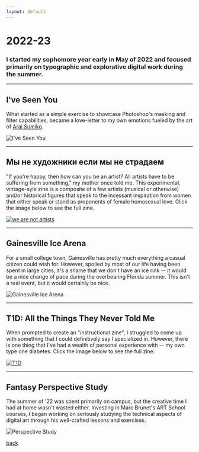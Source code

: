 ```yaml
---
layout: default
---
```


# 2022-23

### I started my sophomore year early in May of 2022 and focused primarily on typographic and explorative digital work during the summer.

* * * 

## I've Seen You
What started as a simple exercise to showcase Photoshop's masking and filter capabilities, became a love-letter to my own emotions fueled by the art of [Arai Sumiko](https://twitter.com/agu_knzm?s=20&t=bSs-2HtKaeroDNVMrFUCFg).

![I've Seen You](https://i.imgur.com/FAO74M0.png)

* * *

## Мы не художники если мы не страдаем
"If you're happy, then how can you be an artist? All artists have to be suffering from something," my mother once told me. This experimental, vintage-syle zine is a composite of a few artists (musical or otherwise) and/or historical figures that speak to the incessant inspiration from women that either speak or stand as proponents of female homosexual love. Click the image below to see the full zine.

[![we are not artists](https://i.imgur.com/nJiigBX.jpg)](https://indd.adobe.com/view/1c00bf17-fb29-4245-8b2a-7a55e2e40d8b)

* * *

## Gainesville Ice Arena
For a small college town, Gainesville has pretty much everything a casual citizen could wish for. However, spoiled by most of our life having been spent in large cities, it's a shame that we don't have an ice rink -- it would be a nice change of pace during the overbearing Florida summer. This isn't a real event, but it would certainly be nice.

![Gainesville Ice Arena](https://i.imgur.com/Qf8xskz.png)

* * *

## T1D: All the Things They Never Told Me
When prompted to create an "instructional zine", I struggled to come up with something that I could definitively say I specialized in. However, there is one thing that I've had a wealth of personal experience with -- my own type one diabetes. Click the image below to see the full zine.

[![T1D](https://i.imgur.com/UlmIA14.png)](https://indd.adobe.com/view/b5a66ab3-e52f-4719-a6d6-81f616d7c024)

* * * 

## Fantasy Perspective Study 
The summer of '22 was spent primarily on campus, but the creative time I had at home wasn't wasted either. Investing in Marc Brunet's ART School courses, I began working on seriously studying the technical aspects of digital art through his well-crafted lessons and exercises.

![Perspective Study](https://i.imgur.com/013t27g.png)



[back](./)


